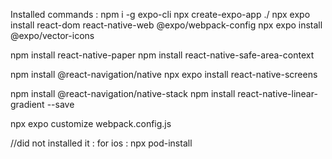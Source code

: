Installed commands : 
npm i -g expo-cli
npx create-expo-app ./
npx expo install react-dom react-native-web @expo/webpack-config
npx expo install @expo/vector-icons

npm install react-native-paper
npm install react-native-safe-area-context

npm install @react-navigation/native
npx expo install react-native-screens

npm install @react-navigation/native-stack
npm install react-native-linear-gradient --save

npx expo customize webpack.config.js


//did not installed it :
for ios :
npx pod-install

